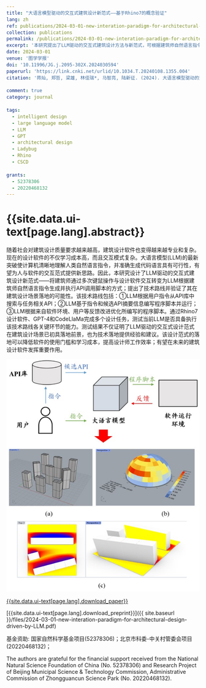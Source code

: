 ```yaml
---
title: "大语言模型驱动的交互式建筑设计新范式——基于Rhino7的概念验证"
lang: zh
ref: publications/2024-03-01-new-interation-paradigm-for-architectural-design-driven-by-LLM
collection: publications
permalink: /publications/2024-03-01-new-interation-paradigm-for-architectural-design-driven-by-LLM
excerpt: '本研究提出了LLM驱动的交互式建筑设计方法与新范式，可根据建筑师自然语言指令生成并执行API调用脚本的方式，可实现概念模型生成、日照分析等多个场景的交互式设计。'
date: 2024-03-01
venue: '图学学报'
doi: '10.11996/JG.j.2095-302X.2024030594'
paperurl: 'https://link.cnki.net/urlid/10.1034.T.20240108.1355.004'
citation: '蒋灿, 郑哲, 梁雄, 林佳瑞*, 马智亮, 陆新征. (2024). 大语言模型驱动的交互式建筑设计新范式——基于Rhino7的概念验证. <i>图学学报</i>, 45(03), 594-600. doi:10.11996/JG.j.2095-302X.2024030594'

comment: true
category: journal

tags: 
  - intelligent design
  - large language model
  - LLM
  - GPT
  - architectural design
  - Ladybug
  - Rhino
  - CSCD

grants:
  - 52378306
  - 20220468132
---
```



{{site.data.ui-text[page.lang].abstract}}
====

 随着社会对建筑设计质量要求越来越高，建筑设计软件也变得越来越专业和复杂。现在的设计软件的不仅学习成本高，而且交互模式复杂。大语言模型(LLM)的最新突破使计算机清晰地理解人类自然语言指令，并准确生成代码语言具有可行性，有望为人与软件的交互范式提供新思路。因此，本研究设计了LLM驱动的交互式建筑设计新范式——将建筑师通过多次键鼠操作与设计软件交互转变为LLM根据建筑师自然语言指令生成并执行API调用脚本的方式；提出了技术路线并验证了其在建筑设计场景落地的可能性。该技术路线包括：①LLM根据用户指令从API库中搜索与任务相关API；②LLM基于指令和候选API摘要信息编写程序脚本并运行；③LLM根据来自软件环境、用户等反馈改进优化所编写的程序脚本。通过Rhino7设计软件、GPT-4和CodeLlaMa完成多个设计任务，测试当前LLM是否具备执行该技术路线各关键环节的能力。测试结果不仅证明了LLM驱动的交互式设计范式在建筑设计场景已初具落地前景，也为技术落地提供经验和建议。该设计范式的落地可以降低软件的使用门槛和学习成本，提高设计师工作效率；有望在未来的建筑设计软件发挥重要作用。

![案例截图](/images/2024-03-01-new-interation-paradigm-for-architectural-design-driven-by-LLM-ga.jpg)

[{{site.data.ui-text[page.lang].download_paper}}]({{page.paperurl}})

[{{site.data.ui-text[page.lang].download_preprint}}]({{ site.baseurl }}/files/2024-03-01-new-interation-paradigm-for-architectural-design-driven-by-LLM.pdf)

基金资助: 国家自然科学基金项目(52378306)；北京市科委-中关村管委会项目(20220468132)；

The authors are grateful for the financial support received from the National Natural Science Foundation of China (No. 52378306) and Research Project of Beijing Municipal Science & Technology Commission, Administrative Commission of Zhongguancun Science Park (No. 20220468132). 